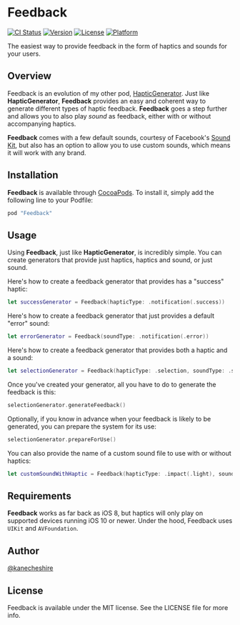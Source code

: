 # Feedback

[![CI Status](http://img.shields.io/travis/KaneCheshire/Feedback.svg?style=flat)](https://travis-ci.org/KaneCheshire/Feedback)
[![Version](https://img.shields.io/cocoapods/v/Feedback.svg?style=flat)](http://cocoapods.org/pods/Feedback)
[![License](https://img.shields.io/cocoapods/l/Feedback.svg?style=flat)](http://cocoapods.org/pods/Feedback)
[![Platform](https://img.shields.io/cocoapods/p/Feedback.svg?style=flat)](http://cocoapods.org/pods/Feedback)

The easiest way to provide feedback in the form of haptics and sounds for your users.

## Overview

Feedback is an evolution of my other pod, [HapticGenerator](https://github.com/KaneCheshire/HapticGenerator). Just like **HapticGenerator**,
**Feedback** provides an easy and coherent way to generate different types of haptic feedback.
**Feedback** goes a step further and allows you to also play _sound_ as feedback, either with
or without accompanying haptics.

**Feedback** comes with a few default sounds, courtesy of Facebook's [Sound Kit](http://facebook.design/soundkit), but also has
an option to allow you to use custom sounds, which means it will work with any brand.

## Installation

**Feedback** is available through [CocoaPods](http://cocoapods.org). To install
it, simply add the following line to your Podfile:

```ruby
pod "Feedback"
```

## Usage

Using **Feedback**, just like **HapticGenerator**, is incredibly simple. You can create generators that
provide just haptics, haptics and sound, or just sound.

Here's how to create a feedback generator that provides has a "success" haptic:

```swift
let successGenerator = Feedback(hapticType: .notification(.success))
```

Here's how to create a feedback generator that just provides a default "error" sound:
```swift
let errorGenerator = Feedback(soundType: .notification(.error))
```

Here's how to create a feedback generator that provides both a haptic and a sound:
```swift
let selectionGenerator = Feedback(hapticType: .selection, soundType: .selection)
```

Once you've created your generator, all you have to do to generate the feedback is this:

```swift
selectionGenerator.generateFeedback()
```

Optionally, if you know in advance when your feedback is likely to be generated, you
can prepare the system for its use:

```swift
selectionGenerator.prepareForUse()
```

You can also provide the name of a custom sound file to use with or without haptics:

```swift
let customSoundWithHaptic = Feedback(hapticType: .impact(.light), soundType: .custom(soundName: "customFileName", extension: "mp3"))
```

## Requirements

**Feedback** works as far back as iOS 8, but haptics will only play on supported devices running iOS 10 or newer.
Under the hood, Feedback uses `UIKit` and `AVFoundation`.

## Author

[@kanecheshire](https://twitter.com/kanecheshire)

## License

Feedback is available under the MIT license. See the LICENSE file for more info.
